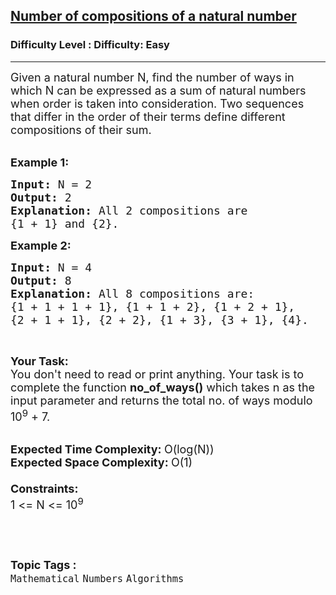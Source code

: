 <h2><a href="https://www.geeksforgeeks.org/problems/number-of-compositions-of-a-natural-number4627/1?page=15&status=unsolved&sortBy=accuracy">Number of compositions of a natural number</a></h2><h3>Difficulty Level : Difficulty: Easy</h3><hr><div class="problems_problem_content__Xm_eO"><p><span style="font-size:18px">Given a natural number N, find the number of ways in which N can be expressed as a sum of natural numbers when order is taken into consideration. Two sequences that differ in the order of their terms define different compositions of their sum.</span><br>
&nbsp;</p>

<p><span style="font-size:18px"><strong>Example 1:</strong></span></p>

<pre><span style="font-size:18px"><strong>Input: </strong>N = 2
<strong>Output: </strong>2
<strong>Explanation: </strong>All 2 compositions are 
{1 + 1} and {2}.</span>
</pre>

<p><span style="font-size:18px"><strong>Example 2:</strong></span></p>

<pre><span style="font-size:18px"><strong>Input: </strong>N = 4
<strong>Output: </strong>8
<strong>Explanation: </strong>All 8 compositions are:
{1 + 1 + 1 + 1}, {1 + 1 + 2}, {1 + 2 + 1},
{2 + 1 + 1}, {2 + 2}, {1 + 3}, {3 + 1}, {4}.</span>
</pre>

<p>&nbsp;</p>

<p><span style="font-size:18px"><strong>Your Task:</strong></span><br>
<span style="font-size:18px">You don't need to read or print anything. Your task is to complete the function&nbsp;<strong>no_of_ways()</strong>&nbsp;which takes n as the input parameter and returns the total no. of ways modulo 10<sup>9</sup>&nbsp;+ 7.</span><br>
&nbsp;</p>

<p><span style="font-size:18px"><strong>Expected Time Complexity:&nbsp;</strong>O(log(N))<br>
<strong>Expected Space Complexity:&nbsp;</strong>O(1)<br>
<br>
<strong>Constraints:</strong><br>
1 &lt;= N &lt;= 10<sup>9</sup></span></p>

<pre>&nbsp;</pre>
</div><br><p><span style=font-size:18px><strong>Topic Tags : </strong><br><code>Mathematical</code>&nbsp;<code>Numbers</code>&nbsp;<code>Algorithms</code>&nbsp;